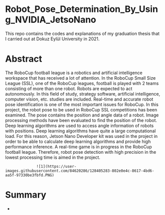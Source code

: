 # Robot_Pose_Determination_By_Using_NVIDIA_JetsoNano
This repo contains the codes and explanations of my graduation thesis that I carried out at Dokuz Eylül University in 2021.

# Abstract

The RoboCup football league is a robotics and artificial intelligence workspace that has received a lot of attention. In the RoboCup Small Size League (SSL), one of the RoboCup 
leagues, football is played with 2 teams consisting of more than one robot. Robots are expected to act autonomously. In this field of study, strategy software, artificial 
intelligence, computer vision, etc. studies are included.
Real-time and accurate robot pose identification is one of the most important issues for RoboCup. In this project, the robot pose to be used in RoboCup SSL competitions has been 
examined. The pose contains the position and angle data of a robot. Image processing methods have been evaluated to find the position of the robot. Deep learning algorithms are 
used to access angle information of robots with positions. Deep learning algorithms have quite a large computational load. For this reason, Jetson Nano Developer kit was used in 
the project in order to be able to calculate deep learning algorithms and provide high performance inference. A real-time game is in progress in the RoboCup football league. 
Therefore, robot pose detection with high precision in the lowest processing time is aimed in the project.

                  ![1](https://user-images.githubusercontent.com/84620286/128405283-802e0e4c-8617-4bd6-aa5f-97330be3fbfd.PNG)

# Summary
- 



